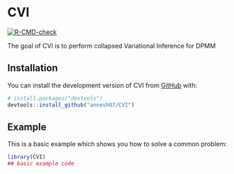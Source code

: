 
# CVI

<!-- badges: start -->
  [![R-CMD-check](https://github.com/annesh07/CVI/actions/workflows/R-CMD-check.yaml/badge.svg)](https://github.com/annesh07/CVI/actions/workflows/R-CMD-check.yaml)
<!-- badges: end -->

The goal of CVI is to perform collapsed Variational Inference for DPMM

## Installation

You can install the development version of CVI from [GitHub](https://github.com/) with:

``` r
# install.packages("devtools")
devtools::install_github("annesh07/CVI")
```

## Example

This is a basic example which shows you how to solve a common problem:

``` r
library(CVI)
## basic example code
```


